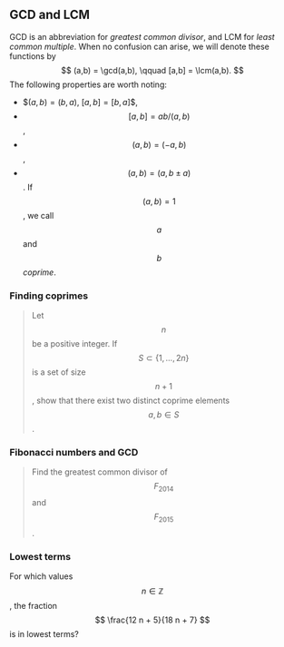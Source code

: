 ## GCD and LCM

GCD is an abbreviation for *greatest common divisor*, and LCM for *least common multiple*. When no confusion can arise, we will denote these functions by
$$
(a,b) = \gcd(a,b), \qquad
[a,b] = \lcm(a,b).
$$
The following properties are worth noting:
* $$(a,b) = (b,a)$, $[a,b] = [b,a]$$,
* $$[a,b] = a b / (a,b)$$,
* $$(a,b) = (-a, b)$$,
* $$(a,b) = (a, b \pm a)$$.
If $$(a,b) = 1$$, we call $$a$$ and $$b$$ *coprime*.


### Finding coprimes

> Let $$n$$ be a positive integer. If $$S \subset \{1, \dots, 2n\}$$ is a set of size $$n+1$$, show that there exist two distinct coprime elements $$a, b \in S$$.


### Fibonacci numbers and GCD

> Find the greatest common divisor of $$F_{2014}$$ and $$F_{2015}$$.


### Lowest terms

For which values $$n \in \mathbb{Z}$$, the fraction
$$
\frac{12 n + 5}{18 n + 7}
$$
is in lowest terms?
